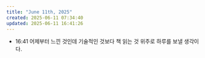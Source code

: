 ```yaml
---
title: "June 11th, 2025"
created: 2025-06-11 07:34:40
updated: 2025-06-11 16:41:26
---
```

  * 16:41 어제부터 느낀 것인데 기술적인 것보다 책 읽는 것 위주로 하루를 보낼 생각이다.